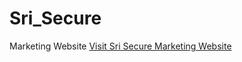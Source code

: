 # Sri_Secure
Marketing Website
[Visit Sri Secure Marketing Website](https://yeheni2003.github.io/Sri_Secure/)

